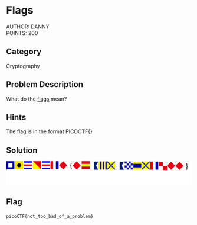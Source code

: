 <h1>Flags</h1>
AUTHOR: DANNY<br>
POINTS: 200

<h2>Category</h2>
Cryptography

<h2>Problem Description</h2>
What do the <a href="https://github.com/laiyutong/picoCTF_2019_writeup/blob/main/Cryptography/Flags/flag.png">flags</a> mean?

<h2>Hints</h2>
The flag is in the format PICOCTF{}

<h2>Solution</h2>
<img src="https://github.com/laiyutong/picoCTF_2019_writeup/blob/main/Cryptography/Flags/flag.png" alt="flags">

<h2>Flag</h2>
<code>picoCTF{not_too_bad_of_a_problem}</code>

